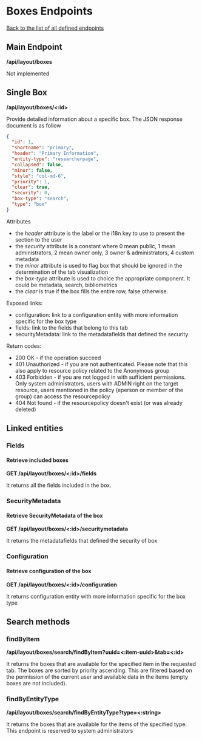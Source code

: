 # Boxes Endpoints
[Back to the list of all defined endpoints](endpoints.md)

## Main Endpoint
**/api/layout/boxes**   

Not implemented

## Single Box
**/api/layout/boxes/<:id>**

Provide detailed information about a specific box. The JSON response document is as follow
```json
{
  "id": 1,
  "shortname": "primary",
  "header": "Primary Information",
  "entity-type": "researcherpage",
  "collapsed": false,
  "minor": false,
  "style": "col-md-6",
  "priority": 1,
  "clear": true,
  "security": 0,
  "box-type": "search",
  "type": "box"
}
```

Attributes
* the *header* attribute is the label or the i18n key to use to present the section to the user
* the *security* attribute is a constant where 0 mean public, 1 mean administrators, 2 mean owner only, 3 owner & administrators, 4 custom metadata
* the *minor* attribute is used to flag box that should be ignored in the determination of the tab visualization
* the *box-type* attribute is used to choice the appropriate component. It could be metadata, search, bibliometrics
* the *clear* is true if the box fills the entire row, false otherwise. 

Exposed links:
* configuration: link to a configuration entity with more information specific for the box type
* fields: link to the fields that belong to this tab
* securityMetadata: link to the metadatafields that defined the security

Return codes:
* 200 OK - if the operation succeed
* 401 Unauthorized - if you are not authenticated. Please note that this also apply to resource policy related to the Anonymous group
* 403 Forbidden - if you are not logged in with sufficient permissions. Only system administrators, users with ADMIN right on the target resource, users mentioned in the policy (eperson or member of the group) can access the resourcepolicy
* 404 Not found - if the resourcepolicy doesn't exist (or was already deleted)

## Linked entities
### Fields
#### Retrieve included boxes
**GET /api/layout/boxes/<:id>/fields**

It returns all the fields included in the box.

### SecurityMetadata
#### Retrieve SecurityMetadata of the box
**GET /api/layout/boxes/<:id>/securitymetadata**

It returns the metadatafields that defined the security of box

### Configuration
#### Retrieve configuration of the box
**GET /api/layout/boxes/<:id>/configuration**

It returns configuration entity with more information specific for the box type

## Search methods
### findByItem
**/api/layout/boxes/search/findByItem?uuid=<:item-uuid>&tab=<:id>**

It returns the boxes that are available for the specified item in the requested tab. The boxes are sorted by priority ascending. This are filtered based on the permission of the current user and available data in the items (empty boxes are not included).

### findByEntityType
**/api/layout/boxes/search/findByEntityType?type=<:string>**

It returns the boxes that are available for the items of the specified type. This endpoint is reserved to system administrators
